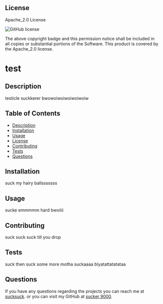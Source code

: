 
  ## License
  
  Apache_2.0 License


  ![GitHub license](https://img.shields.io/badge/license-Apache_2.0-blue.svg)

  The above copyright badge and this permission notice shall be included in all copies or substantial portions of the Software. This product is covered by the Apache_2.0 license.


  # test
  
  ## Description
  testicle suckkerer bwowoiwoiwoiwoiwoiw
  
  ## Table of Contents
  
  * [Description](#description)
  * [Installation](#installation)
  * [Usage](#usage)
  * [License](#license)
  * [Contributing](#contributing)
  * [Tests](#tests)
  * [Questions](#questions)

  ## Installation

  suck my hairy ballsssssss

  ## Usage

  sucke emmmmm hard bwoiiii

  ## Contributing

  suck suck suck till you drop

  ## Tests

  suck then suck some more motha suckaaaa blyatattatatataa

  ## Questions

  If you have any questions regarding the projects you can reach me at <a href="mailto:sucksuck">sucksuck</a>. or you can visit my GitHub at <a href="https://github.com/sucker 9000">sucker 9000</a>.

